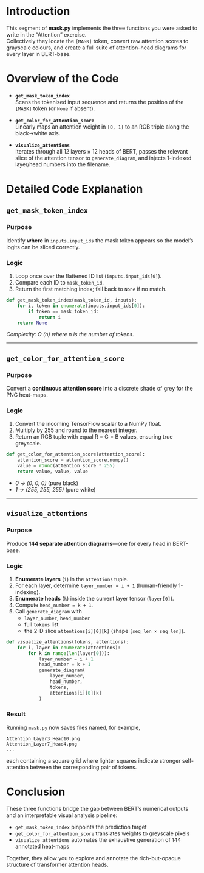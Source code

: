 # Introduction

This segment of **mask.py** implements the three functions you were asked to write in the “Attention” exercise.  
Collectively they locate the `[MASK]` token, convert raw attention scores to grayscale colours, and create a full suite of attention–head diagrams for every layer in BERT-base.

# Overview of the Code

- **`get_mask_token_index`**  
  Scans the tokenised input sequence and returns the position of the `[MASK]` token (or `None` if absent).

- **`get_color_for_attention_score`**  
  Linearly maps an attention weight in `[0, 1]` to an RGB triple along the black→white axis.

- **`visualize_attentions`**  
  Iterates through all 12 layers × 12 heads of BERT, passes the relevant slice of the attention tensor to `generate_diagram`, and injects 1-indexed layer/head numbers into the filename.

# Detailed Code Explanation

## `get_mask_token_index`

### Purpose

Identify **where** in `inputs.input_ids` the mask token appears so the model’s logits can be sliced correctly.

### Logic

1. Loop once over the flattened ID list (`inputs.input_ids[0]`).  
2. Compare each ID to `mask_token_id`.  
3. Return the first matching index; fall back to `None` if no match.

```python
def get_mask_token_index(mask_token_id, inputs):
    for i, token in enumerate(inputs.input_ids[0]):
        if token == mask_token_id:
            return i
    return None
```

*Complexity: O (n) where *n* is the number of tokens.*

---

## `get_color_for_attention_score`

### Purpose

Convert a **continuous attention score** into a discrete shade of grey for the PNG heat-maps.

### Logic

1. Convert the incoming TensorFlow scalar to a NumPy float.  
2. Multiply by 255 and round to the nearest integer.  
3. Return an RGB tuple with equal R = G = B values, ensuring true greyscale.

```python
def get_color_for_attention_score(attention_score):
    attention_score = attention_score.numpy()
    value = round(attention_score * 255)
    return value, value, value
```

- *0 → (0, 0, 0)* (pure black)  
- *1 → (255, 255, 255)* (pure white)

---

## `visualize_attentions`

### Purpose

Produce **144 separate attention diagrams**—one for every head in BERT-base.

### Logic

1. **Enumerate layers** (`i`) in the `attentions` tuple.  
2. For each layer, determine `layer_number = i + 1` (human-friendly 1-indexing).  
3. **Enumerate heads** (`k`) inside the current layer tensor (`layer[0]`).  
4. Compute `head_number = k + 1`.  
5. Call `generate_diagram` with  
   - `layer_number`, `head_number`  
   - full `tokens` list  
   - the 2-D slice `attentions[i][0][k]` (shape `[seq_len × seq_len]`).

```python
def visualize_attentions(tokens, attentions):
    for i, layer in enumerate(attentions):
        for k in range(len(layer[0])):
            layer_number = i + 1
            head_number = k + 1
            generate_diagram(
                layer_number,
                head_number,
                tokens,
                attentions[i][0][k]
            )
```

### Result

Running `mask.py` now saves files named, for example,

```
Attention_Layer3_Head10.png
Attention_Layer7_Head4.png
...
```

each containing a square grid where lighter squares indicate stronger self-attention between the corresponding pair of tokens.

# Conclusion

These three functions bridge the gap between BERT’s numerical outputs and an interpretable visual analysis pipeline:

* `get_mask_token_index` pinpoints the prediction target  
* `get_color_for_attention_score` translates weights to greyscale pixels  
* `visualize_attentions` automates the exhaustive generation of 144 annotated heat-maps

Together, they allow you to explore and annotate the rich-but-opaque structure of transformer attention heads.